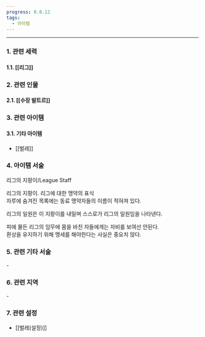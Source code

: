```yaml
---
progress: 0.0.12
tags:
  - 아이템
---
```

---
### 1. 관련 세력 
#### 1.1. [[리그]]

### 2. 관련 인물
#### 2.1. [[수장 발트르]]

### 3. 관련 아이템
#### 3.1. 기타 아이템
- [[벌레]]

### 4. 아이템 서술
리그의 지팡이/League Staff

리그의 지팡이. 리그에 대한 맹약의 표식  
자루에 숨겨진 목록에는 동료 맹약자들의 이름이 적혀져 있다.  
  
리그의 일원은 이 지팡이를 내밀며 스스로가 리그의 일원임을 나타낸다.  
  
피에 물든 리그의 임무에 몸을 바친 자들에게는 자비를 보여선 안된다.  
환상을 유지하기 위해 맹세를 해야한다는 사실은 중요치 않다.

### 5. 관련 기타 서술
\- 
### 6. 관련 지역
\-

### 7. 관련 설정
- [[벌레(설정)]]